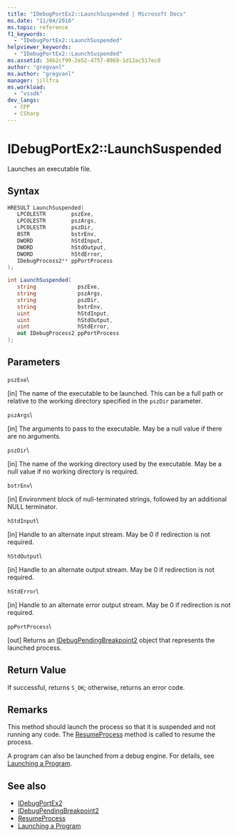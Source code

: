 ```yaml
---
title: "IDebugPortEx2::LaunchSuspended | Microsoft Docs"
ms.date: "11/04/2016"
ms.topic: reference
f1_keywords:
  - "IDebugPortEx2::LaunchSuspended"
helpviewer_keywords:
  - "IDebugPortEx2::LaunchSuspended"
ms.assetid: 34b2cf99-2e52-4757-8969-1d12ac517ec0
author: "gregvanl"
ms.author: "gregvanl"
manager: jillfra
ms.workload:
  - "vssdk"
dev_langs:
  - CPP
  - CSharp
---
```

# IDebugPortEx2::LaunchSuspended
Launches an executable file.

## Syntax

```cpp
HRESULT LaunchSuspended( 
   LPCOLESTR        pszExe,
   LPCOLESTR        pszArgs,
   LPCOLESTR        pszDir,
   BSTR             bstrEnv,
   DWORD            hStdInput,
   DWORD            hStdOutput,
   DWORD            hStdError,
   IDebugProcess2** ppPortProcess
);
```

```csharp
int LaunchSuspended( 
   string             pszExe,
   string             pszArgs,
   string             pszDir,
   string             bstrEnv,
   uint               hStdInput,
   uint               hStdOutput,
   uint               hStdError,
   out IDebugProcess2 ppPortProcess
);
```

## Parameters
 `pszExe`\

 [in] The name of the executable to be launched. This can be a full path or relative to the working directory specified in the `pszDir` parameter.

 `pszArgs`\

 [in] The arguments to pass to the executable. May be a null value if there are no arguments.

 `pszDir`\

 [in] The name of the working directory used by the executable. May be a null value if no working directory is required.

 `bstrEnv`\

 [in] Environment block of null-terminated strings, followed by an additional NULL terminator.

 `hStdInput`\

 [in] Handle to an alternate input stream. May be 0 if redirection is not required.

 `hStdOutput`\

 [in] Handle to an alternate output stream. May be 0 if redirection is not required.

 `hStdError`\

 [in] Handle to an alternate error output stream. May be 0 if redirection is not required.

 `ppPortProcess`\

 [out] Returns an [IDebugPendingBreakpoint2](../../../extensibility/debugger/reference/idebugpendingbreakpoint2.md) object that represents the launched process.

## Return Value
 If successful, returns `S_OK`; otherwise, returns an error code.

## Remarks
 This method should launch the process so that it is suspended and not running any code. The [ResumeProcess](../../../extensibility/debugger/reference/idebugportex2-resumeprocess.md) method is called to resume the process.

 A program can also be launched from a debug engine. For details, see [Launching a Program](../../../extensibility/debugger/launching-a-program.md).

## See also
- [IDebugPortEx2](../../../extensibility/debugger/reference/idebugportex2.md)
- [IDebugPendingBreakpoint2](../../../extensibility/debugger/reference/idebugpendingbreakpoint2.md)
- [ResumeProcess](../../../extensibility/debugger/reference/idebugportex2-resumeprocess.md)
- [Launching a Program](../../../extensibility/debugger/launching-a-program.md)